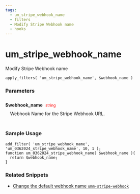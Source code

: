 ```yaml
---
tags: 
  - um_stripe_webhook_name
  - filters
  - Modify Stripe Webhook name
  - hooks
---
```

# um\_stripe\_webhook\_name
Modify Stripe Webhook name
<Badge text="Since 1.0.0" vertical="middle" />
``` php:no-line-numbers
apply_filters( 'um_stripe_webhook_name', $webhook_name )
```
<div class='hook-sep'></div>

### Parameters

<div style='padding: 10px 0px 10px;'>
<strong>$webhook_name</strong> <span style='color:red;font-size:12px;padding: 0px 5px 0px 5px' >string</span>
<div style="margin-left:10px;padding: 10px 5px">Webhook Name for the Stripe Webhook URL.</div>
</div>
<div class='hook-sep'></div>



### Sample Usage

``` php:no-line-numbers
add_filter( 'um_stripe_webhook_name', 'um_0362024_stripe_webhook_name', 10, 1 );
function um_0362024_stripe_webhook_name( $webhook_name ){
  return $webhook_name;
}
```
<div class='hook-sep'></div>



### Related Snippets

- [ Change the default webhook name `umm-stripe-webhook`](../snippets/cd9f5f3a765a2ec4ac68b2806f5c3706)


